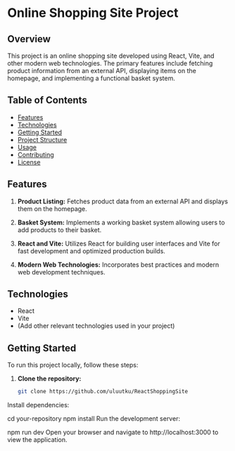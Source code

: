 # Online Shopping Site Project

## Overview

This project is an online shopping site developed using React, Vite, and other modern web technologies. The primary features include fetching product information from an external API, displaying items on the homepage, and implementing a functional basket system.

## Table of Contents

- [Features](#features)
- [Technologies](#technologies)
- [Getting Started](#getting-started)
- [Project Structure](#project-structure)
- [Usage](#usage)
- [Contributing](#contributing)
- [License](#license)

## Features

1. **Product Listing:** Fetches product data from an external API and displays them on the homepage.

2. **Basket System:** Implements a working basket system allowing users to add products to their basket.

3. **React and Vite:** Utilizes React for building user interfaces and Vite for fast development and optimized production builds.

4. **Modern Web Technologies:** Incorporates best practices and modern web development techniques.

## Technologies

- React
- Vite
- (Add other relevant technologies used in your project)

## Getting Started

To run this project locally, follow these steps:

1. **Clone the repository:**

   ```bash
   git clone https://github.com/uluutku/ReactShoppingSite

Install dependencies:

cd your-repository
npm install
Run the development server:

npm run dev
Open your browser and navigate to http://localhost:3000 to view the application.

